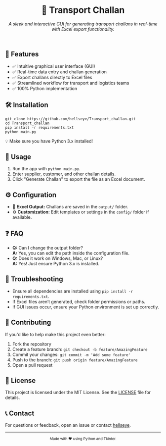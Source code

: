 <h1 align="center">🚚 <b>Transport Challan</b></h1>

<p align="center">
  <em>A sleek and interactive GUI for generating transport challans in real-time with Excel export functionality.</em>
</p>

<br>

<h2>🚀 Features</h2>
<ul>
  <li>✅ Intuitive graphical user interface (GUI)</li>
  <li>✅ Real-time data entry and challan generation</li>
  <li>✅ Export challans directly to Excel files</li>
  <li>✅ Streamlined workflow for transport and logistics teams</li>
  <li>✅ 100% Python implementation</li>
</ul>


<h2>🛠 Installation</h2>
<pre><code>git clone https://github.com/hellseye/Transport_challan.git
cd Transport_challan
pip install -r requirements.txt
python main.py
</code></pre>
<p>💡 Make sure you have Python 3.x installed!</p>

<h2>📂 Usage</h2>
<ol>
  <li>Run the app with <code>python main.py</code>.</li>
  <li>Enter supplier, customer, and other challan details.</li>
  <li>Click "Generate Challan" to export the file as an Excel document.</li>
</ol>

<h2>⚙ Configuration</h2>
<ul>
  <li>📂 <strong>Excel Output:</strong> Challans are saved in the <code>output/</code> folder.</li>
  <li>⚙ <strong>Customization:</strong> Edit templates or settings in the <code>config/</code> folder if available.</li>
</ul>

<h2>❓ FAQ</h2>
<ul>
  <li><strong>Q:</strong> Can I change the output folder?<br><strong>A:</strong> Yes, you can edit the path inside the configuration file.</li>
  <li><strong>Q:</strong> Does it work on Windows, Mac, or Linux?<br><strong>A:</strong> Yes! Just ensure Python 3.x is installed.</li>
</ul>

<h2>🐞 Troubleshooting</h2>
<ul>
  <li>Ensure all dependencies are installed using <code>pip install -r requirements.txt</code>.</li>
  <li>If Excel files aren’t generated, check folder permissions or paths.</li>
  <li>If GUI issues occur, ensure your Python environment is set up correctly.</li>
</ul>

<h2>🤝 Contributing</h2>
<p>If you'd like to help make this project even better:</p>
<ol>
  <li>Fork the repository</li>
  <li>Create a feature branch: <code>git checkout -b feature/AmazingFeature</code></li>
  <li>Commit your changes: <code>git commit -m 'Add some feature'</code></li>
  <li>Push to the branch: <code>git push origin feature/AmazingFeature</code></li>
  <li>Open a pull request</li>
</ol>

<h2>📄 License</h2>
<p>This project is licensed under the MIT License. See the <a href="LICENSE">LICENSE</a> file for details.</p>

<h2>📞 Contact</h2>
<p>For questions or feedback, open an issue or contact <a href="https://github.com/hellseye">hellseye</a>.</p>

<hr>

<p align="center">
  <small>Made with ❤️ using Python and Tkinter.</small>
</p>

